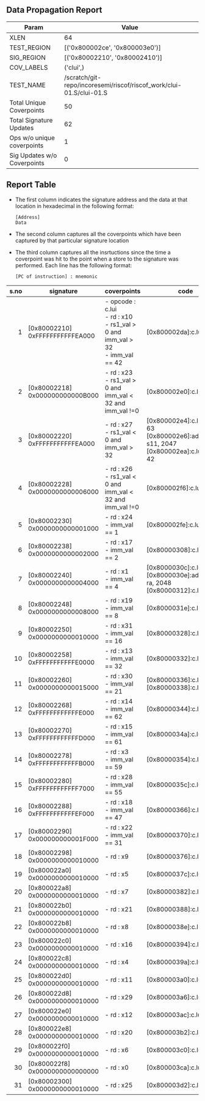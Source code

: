 
## Data Propagation Report

| Param                     | Value    |
|---------------------------|----------|
| XLEN                      | 64      |
| TEST_REGION               | [('0x800002ce', '0x800003e0')]      |
| SIG_REGION                | [('0x80002210', '0x80002410')]      |
| COV_LABELS                | ('clui',)      |
| TEST_NAME                 | /scratch/git-repo/incoresemi/riscof/riscof_work/clui-01.S/clui-01.S    |
| Total Unique Coverpoints  | 50      |
| Total Signature Updates   | 62      |
| Ops w/o unique coverpoints | 1      |
| Sig Updates w/o Coverpoints | 0    |

## Report Table

- The first column indicates the signature address and the data at that location in hexadecimal in the following format: 
  ```
  [Address]
  Data
  ```

- The second column captures all the coverpoints which have been captured by that particular signature location

- The third column captures all the insrtuctions since the time a coverpoint was
  hit to the point when a store to the signature was performed. Each line has
  the following format:
  ```
  [PC of instruction] : mnemonic
  ```

|s.no|            signature             |                                        coverpoints                                        |                                                code                                                |
|---:|----------------------------------|-------------------------------------------------------------------------------------------|----------------------------------------------------------------------------------------------------|
|   1|[0x80002210]<br>0xFFFFFFFFFFFEA000|- opcode : c.lui<br> - rd : x10<br> - rs1_val > 0 and imm_val > 32<br> - imm_val == 42<br> |[0x800002da]:c.lui a0, 42<br>                                                                       |
|   2|[0x80002218]<br>0x000000000000B000|- rd : x23<br> - rs1_val > 0 and imm_val < 32 and imm_val !=0 <br>                         |[0x800002e0]:c.lui s7, 11<br>                                                                       |
|   3|[0x80002220]<br>0xFFFFFFFFFFFEA000|- rd : x27<br> - rs1_val < 0 and imm_val > 32<br>                                          |[0x800002e4]:c.lui s11, 63<br> [0x800002e6]:addiw s11, s11, 2047<br> [0x800002ea]:c.lui s11, 42<br> |
|   4|[0x80002228]<br>0x0000000000006000|- rd : x26<br> - rs1_val < 0 and imm_val < 32 and imm_val !=0 <br>                         |[0x800002f6]:c.lui s10, 6<br>                                                                       |
|   5|[0x80002230]<br>0x0000000000001000|- rd : x24<br> - imm_val == 1<br>                                                          |[0x800002fe]:c.lui s8, 1<br>                                                                        |
|   6|[0x80002238]<br>0x0000000000002000|- rd : x17<br> - imm_val == 2<br>                                                          |[0x80000308]:c.lui a7, 2<br>                                                                        |
|   7|[0x80002240]<br>0x0000000000004000|- rd : x1<br> - imm_val == 4<br>                                                           |[0x8000030c]:c.lui ra, 1<br> [0x8000030e]:addiw ra, ra, 2048<br> [0x80000312]:c.lui ra, 4<br>       |
|   8|[0x80002248]<br>0x0000000000008000|- rd : x19<br> - imm_val == 8<br>                                                          |[0x8000031e]:c.lui s3, 8<br>                                                                        |
|   9|[0x80002250]<br>0x0000000000010000|- rd : x31<br> - imm_val == 16<br>                                                         |[0x80000328]:c.lui t6, 16<br>                                                                       |
|  10|[0x80002258]<br>0xFFFFFFFFFFFE0000|- rd : x13<br> - imm_val == 32<br>                                                         |[0x80000332]:c.lui a3, 32<br>                                                                       |
|  11|[0x80002260]<br>0x0000000000015000|- rd : x30<br> - imm_val == 21<br>                                                         |[0x80000336]:c.lui t5, 1<br> [0x80000338]:c.lui t5, 21<br>                                          |
|  12|[0x80002268]<br>0xFFFFFFFFFFFFE000|- rd : x14<br> - imm_val == 62<br>                                                         |[0x80000344]:c.lui a4, 62<br>                                                                       |
|  13|[0x80002270]<br>0xFFFFFFFFFFFFD000|- rd : x15<br> - imm_val == 61<br>                                                         |[0x8000034a]:c.lui a5, 61<br>                                                                       |
|  14|[0x80002278]<br>0xFFFFFFFFFFFFB000|- rd : x3<br> - imm_val == 59<br>                                                          |[0x80000354]:c.lui gp, 59<br>                                                                       |
|  15|[0x80002280]<br>0xFFFFFFFFFFFF7000|- rd : x28<br> - imm_val == 55<br>                                                         |[0x8000035c]:c.lui t3, 55<br>                                                                       |
|  16|[0x80002288]<br>0xFFFFFFFFFFFEF000|- rd : x18<br> - imm_val == 47<br>                                                         |[0x80000366]:c.lui s2, 47<br>                                                                       |
|  17|[0x80002290]<br>0x000000000001F000|- rd : x22<br> - imm_val == 31<br>                                                         |[0x80000370]:c.lui s6, 31<br>                                                                       |
|  18|[0x80002298]<br>0x0000000000010000|- rd : x9<br>                                                                              |[0x80000376]:c.lui s1, 16<br>                                                                       |
|  19|[0x800022a0]<br>0x0000000000010000|- rd : x5<br>                                                                              |[0x8000037c]:c.lui t0, 16<br>                                                                       |
|  20|[0x800022a8]<br>0x0000000000010000|- rd : x7<br>                                                                              |[0x80000382]:c.lui t2, 16<br>                                                                       |
|  21|[0x800022b0]<br>0x0000000000010000|- rd : x21<br>                                                                             |[0x80000388]:c.lui s5, 16<br>                                                                       |
|  22|[0x800022b8]<br>0x0000000000010000|- rd : x8<br>                                                                              |[0x8000038e]:c.lui fp, 16<br>                                                                       |
|  23|[0x800022c0]<br>0x0000000000010000|- rd : x16<br>                                                                             |[0x80000394]:c.lui a6, 16<br>                                                                       |
|  24|[0x800022c8]<br>0x0000000000010000|- rd : x4<br>                                                                              |[0x8000039a]:c.lui tp, 16<br>                                                                       |
|  25|[0x800022d0]<br>0x0000000000010000|- rd : x11<br>                                                                             |[0x800003a0]:c.lui a1, 16<br>                                                                       |
|  26|[0x800022d8]<br>0x0000000000010000|- rd : x29<br>                                                                             |[0x800003a6]:c.lui t4, 16<br>                                                                       |
|  27|[0x800022e0]<br>0x0000000000010000|- rd : x12<br>                                                                             |[0x800003ac]:c.lui a2, 16<br>                                                                       |
|  28|[0x800022e8]<br>0x0000000000010000|- rd : x20<br>                                                                             |[0x800003b2]:c.lui s4, 16<br>                                                                       |
|  29|[0x800022f0]<br>0x0000000000010000|- rd : x6<br>                                                                              |[0x800003c0]:c.lui t1, 16<br>                                                                       |
|  30|[0x800022f8]<br>0x0000000000000000|- rd : x0<br>                                                                              |[0x800003ca]:c.lui.hint.16<br>                                                                      |
|  31|[0x80002300]<br>0x0000000000010000|- rd : x25<br>                                                                             |[0x800003d2]:c.lui s9, 16<br>                                                                       |
